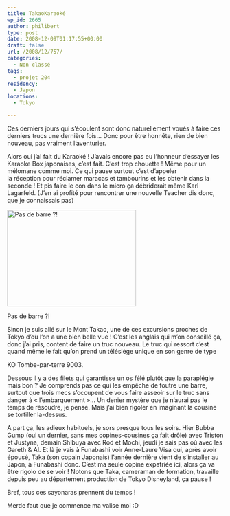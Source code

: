 ```yaml
---
title: TakaoKaraoké
wp_id: 2665
author: philibert
type: post
date: 2008-12-09T01:17:55+00:00
draft: false
url: /2008/12/757/
categories:
  - Non classé
tags:
  - projet 204
residency:
  - Japon
locations:
  - Tokyo

---
```

Ces derniers jours qui s&rsquo;écoulent sont donc naturellement voués à faire ces derniers trucs une dernière fois&#8230; Donc pour être honnête, rien de bien nouveau, pas vraiment l&rsquo;aventurier. 

Alors oui j&rsquo;ai fait du Karaoké ! J&rsquo;avais encore pas eu l&rsquo;honneur d&rsquo;essayer les Karaoke Box japonaises, c&rsquo;est fait. C&rsquo;est trop chouette ! Même pour un mélomane comme moi. Ce qui pause surtout c&rsquo;est d&rsquo;appeler la réception pour réclamer maracas et tambourins et les obtenir dans la seconde ! Et pis faire le con dans le micro ça débriderait même Karl Lagarfeld. (J&rsquo;en ai profité pour rencontrer une nouvelle Teacher dis donc, que je connaissais pas)

<div id="attachment_758" class="wp-caption alignright" style="max-width: 300px">
  <a href="http://benmerde.com/wp-content{{< aws >}}/uploads/img_5485.jpg" target="_blank"><img class="size-medium wp-image-758 " title="img_5485" src="http://benmerde.com/wp-content{{< aws >}}/uploads/img_5485.jpg" alt="Pas de barre ?!" width="300" height="225" /></a>
  
  <p class="wp-caption-text">
    Pas de barre ?!
  </p>
</div>

Sinon je suis allé sur le Mont Takao, une de ces excursions proches de Tokyo d&rsquo;où l&rsquo;on a une bien belle vue ! C&rsquo;est les anglais qui m&rsquo;on conseillé ça, donc j&rsquo;ai pris, content de faire un truc nouveau. Le truc qui ressort c&rsquo;est quand même le fait qu&rsquo;on prend un télésiège unique en son genre de type
  
KO Tombe-par-terre 9003.

Dessous il y a des filets qui garantisse un os félé plutôt que la paraplégie mais bon ? Je comprends pas ce qui les empêche de foutre une barre, surtout que trois mecs s&rsquo;occupent de vous faire asseoir sur le truc sans danger à « l&#8217;embarquement »&#8230; Un denier mystère que je n&rsquo;aurai pas le temps de résoudre, je pense. Mais j&rsquo;ai bien rigoler en imaginant la cousine se tortiller la-dessus.

A part ça, les adieux habituels, je sors presque tous les soirs. Hier Bubba Gump (oui un dernier, sans mes copines-cousines ça fait drôle) avec Triston et Justyna, demain Shibuya avec Rod et Mochi, jeudi je sais pas où avec les Gareth & Al. Et là je vais à Funabashi voir Anne-Laure Visa qui, après avoir épousé, Taka (son copain Japonais) l&rsquo;année dernière vient de s&rsquo;installer au Japon, à Funabashi donc. C&rsquo;est ma seule copine expatriée ici, alors ça va être rigolo de se voir ! Notons que Taka, cameraman de formation, travaille depuis peu au département production de Tokyo Disneyland, ça pause !

Bref, tous ces sayonaras prennent du temps ! 

Merde faut que je commence ma valise moi :D